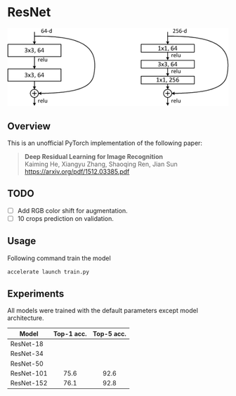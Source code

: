 # ResNet

![model](assets/block.png)

## Overview
This is an unofficial PyTorch implementation of the following paper:

> **Deep Residual Learning for Image Recognition** <br>
> Kaiming He, Xiangyu Zhang, Shaoqing Ren, Jian Sun <br>
> https://arxiv.org/pdf/1512.03385.pdf

## TODO
- [ ] Add RGB color shift for augmentation.
- [ ] 10 crops prediction on validation.

## Usage
Following command train the model
```bash
accelerate launch train.py
```

## Experiments
All models were trained with the default parameters except model architecture.

| Model | Top-1 acc. | Top-5 acc. |
| ---   |     :---:      |   :---: |
| ResNet-18   |      |     |
| ResNet-34   |      |     |
| ResNet-50   |      |     |
| ResNet-101   |   75.6   |   92.6  |
| ResNet-152 | 76.1 | 92.8 |
